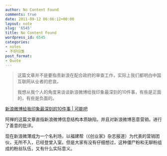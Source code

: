 ```yaml
---
author: No Content Found
comments: true
date: 2011-09-12 06:06:12+00:00
layout: note
slug: '6545'
title: No Content Found
wordpress_id: 6545
categories:
- notes
- 不好归类
post_format:
- Quote
---
```


<blockquote>这篇文章并不是要指责新浪在配合政府的审查工作，实际上我们都明白中国互联网从业者的悲哀。  

我想从我个人的角度来谈谈新浪微博给我印象最深刻的10件事，有些是正面的，有些是负面的。</blockquote>

[新浪微博给我印象最深刻的10件事 | 可能吧](http://www.kenengba.com/post/3019.html)





阿禅的这篇文章直指新浪微博信息结构本质缺陷，并且对新浪微博恶意营销，进行了善意的批评。





现在新浪微薄成为一个名利场，以福建帮（《创业家》杂志报道）为代表的营销团伙，无所不入，已经登堂入室。但是大家有没有仔细想过，这种僵尸粉和无聊粉组成的粉丝队伍，又有什么实际意义。
